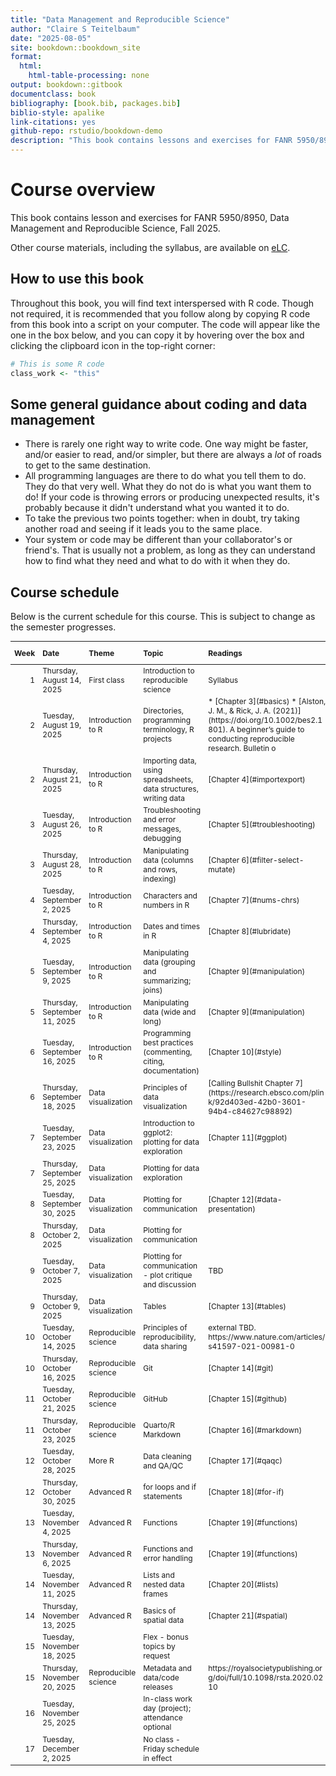 ```yaml
--- 
title: "Data Management and Reproducible Science"
author: "Claire S Teitelbaum"
date: "2025-08-05"
site: bookdown::bookdown_site
format:
  html:
    html-table-processing: none
output: bookdown::gitbook
documentclass: book
bibliography: [book.bib, packages.bib]
biblio-style: apalike
link-citations: yes
github-repo: rstudio/bookdown-demo
description: "This book contains lessons and exercises for FANR 5950/8950, Data Management and Reproducible Science, Fall 2025."
---
```


# Course overview

This book contains lesson and exercises for FANR 5950/8950, Data Management and Reproducible Science, Fall 2025.

Other course materials, including the syllabus, are available on [eLC](https://uga.view.usg.edu/d2l/login).

## How to use this book

Throughout this book, you will find text interspersed with R code. Though not required, it is recommended that you follow along by copying R code from this book into a script on your computer. The code will appear like the one in the box below, and you can copy it by hovering over the box and clicking the clipboard icon in the top-right corner:


``` r
# This is some R code
class_work <- "this"
```




<!-- bookdown::render_book("index.Rmd") -->

## Some general guidance about coding and data management

* There is rarely one right way to write code. One way might be faster, and/or easier to read, and/or simpler, but there are always a *lot* of roads to get to the same destination.
* All programming languages are there to do what you tell them to do. They do that very well. What they do not do is what you want them to do! If your code is throwing errors or producing unexpected results, it's probably because it didn't understand what you wanted it to do. 
* To take the previous two points together: when in doubt, try taking another road and seeing if it leads you to the same place.
* Your system or code may be different than your collaborator's or friend's. That is usually not a problem, as long as they can understand how to find what they need and what to do with it when they do.

## Course schedule

Below is the current schedule for this course. This is subject to change as the semester progresses.

<table class="table table-striped table-hover table-condensed" style="font-size: 12px; margin-left: auto; margin-right: auto;">
 <thead>
  <tr>
   <th style="text-align:right;"> Week </th>
   <th style="text-align:left;"> Date </th>
   <th style="text-align:left;"> Theme </th>
   <th style="text-align:left;"> Topic </th>
   <th style="text-align:left;"> Readings </th>
   <th style="text-align:left;"> In-class </th>
   <th style="text-align:left;"> Assignments due (EOD) </th>
   <th style="text-align:left;"> Other notes </th>
  </tr>
 </thead>
<tbody>
  <tr>
   <td style="text-align:right;"> 1 </td>
   <td style="text-align:left;"> Thursday, August 14, 2025 </td>
   <td style="text-align:left;"> First class </td>
   <td style="text-align:left;"> Introduction to reproducible science </td>
   <td style="text-align:left;max-width: 5cm; "> Syllabus </td>
   <td style="text-align:left;"> * Installing and setting up R
* Exercise 1 </td>
   <td style="text-align:left;"> | </td>
   <td style="text-align:left;"> | </td>
  </tr>
  <tr>
   <td style="text-align:right;"> 2 </td>
   <td style="text-align:left;"> Tuesday, August 19, 2025 </td>
   <td style="text-align:left;"> Introduction to R </td>
   <td style="text-align:left;"> Directories, programming terminology, R projects </td>
   <td style="text-align:left;max-width: 5cm; "> * [Chapter 3](#basics)
* [Alston, J. M., &amp; Rick, J. A. (2021)](https://doi.org/10.1002/bes2.1801). A beginner’s guide to conducting reproducible research. Bulletin o </td>
   <td style="text-align:left;"> the Ecological Society of America, 102(2), 1-14|* D </td>
   <td style="text-align:left;"> scussion: why reproducible science?
* Exercise 1 |Ins </td>
   <td style="text-align:left;"> all software (R and Rstudi </td>
  </tr>
  <tr>
   <td style="text-align:right;"> 2 </td>
   <td style="text-align:left;"> Thursday, August 21, 2025 </td>
   <td style="text-align:left;"> Introduction to R </td>
   <td style="text-align:left;"> Importing data, using spreadsheets, data structures, writing data </td>
   <td style="text-align:left;max-width: 5cm; "> [Chapter 4](#importexport) </td>
   <td style="text-align:left;"> Exercise 2 </td>
   <td style="text-align:left;">  </td>
   <td style="text-align:left;">  </td>
  </tr>
  <tr>
   <td style="text-align:right;"> 3 </td>
   <td style="text-align:left;"> Tuesday, August 26, 2025 </td>
   <td style="text-align:left;"> Introduction to R </td>
   <td style="text-align:left;"> Troubleshooting and error messages, debugging </td>
   <td style="text-align:left;max-width: 5cm; "> [Chapter 5](#troubleshooting) </td>
   <td style="text-align:left;"> Exercise 3 </td>
   <td style="text-align:left;"> Exercises 1 (directories) &amp; 2 (read/write) </td>
   <td style="text-align:left;">  </td>
  </tr>
  <tr>
   <td style="text-align:right;"> 3 </td>
   <td style="text-align:left;"> Thursday, August 28, 2025 </td>
   <td style="text-align:left;"> Introduction to R </td>
   <td style="text-align:left;"> Manipulating data (columns and rows, indexing) </td>
   <td style="text-align:left;max-width: 5cm; "> [Chapter 6](#filter-select-mutate) </td>
   <td style="text-align:left;"> Exercise 4 </td>
   <td style="text-align:left;">  </td>
   <td style="text-align:left;">  </td>
  </tr>
  <tr>
   <td style="text-align:right;"> 4 </td>
   <td style="text-align:left;"> Tuesday, September  2, 2025 </td>
   <td style="text-align:left;"> Introduction to R </td>
   <td style="text-align:left;"> Characters and numbers in R </td>
   <td style="text-align:left;max-width: 5cm; "> [Chapter 7](#nums-chrs) </td>
   <td style="text-align:left;"> Exercise 5 </td>
   <td style="text-align:left;"> Exercises 3 (troubleshooting) &amp; 4 (data manipulation) </td>
   <td style="text-align:left;">  </td>
  </tr>
  <tr>
   <td style="text-align:right;"> 4 </td>
   <td style="text-align:left;"> Thursday, September  4, 2025 </td>
   <td style="text-align:left;"> Introduction to R </td>
   <td style="text-align:left;"> Dates and times in R </td>
   <td style="text-align:left;max-width: 5cm; "> [Chapter 8](#lubridate) </td>
   <td style="text-align:left;"> Exercise 6 </td>
   <td style="text-align:left;">  </td>
   <td style="text-align:left;">  </td>
  </tr>
  <tr>
   <td style="text-align:right;"> 5 </td>
   <td style="text-align:left;"> Tuesday, September  9, 2025 </td>
   <td style="text-align:left;"> Introduction to R </td>
   <td style="text-align:left;"> Manipulating data (grouping and summarizing; joins) </td>
   <td style="text-align:left;max-width: 5cm; "> [Chapter 9](#manipulation) </td>
   <td style="text-align:left;"> Exercise 7 </td>
   <td style="text-align:left;"> Exercises 5 (characters/numbers) &amp; 6 (dates) </td>
   <td style="text-align:left;">  </td>
  </tr>
  <tr>
   <td style="text-align:right;"> 5 </td>
   <td style="text-align:left;"> Thursday, September 11, 2025 </td>
   <td style="text-align:left;"> Introduction to R </td>
   <td style="text-align:left;"> Manipulating data (wide and long) </td>
   <td style="text-align:left;max-width: 5cm; "> [Chapter 9](#manipulation) </td>
   <td style="text-align:left;"> Exercise 7 </td>
   <td style="text-align:left;">  </td>
   <td style="text-align:left;">  </td>
  </tr>
  <tr>
   <td style="text-align:right;"> 6 </td>
   <td style="text-align:left;"> Tuesday, September 16, 2025 </td>
   <td style="text-align:left;"> Introduction to R </td>
   <td style="text-align:left;"> Programming best practices (commenting, citing, documentation) </td>
   <td style="text-align:left;max-width: 5cm; "> [Chapter 10](#style) </td>
   <td style="text-align:left;"> Flex, end-of-unit wrap-up </td>
   <td style="text-align:left;"> Exercise 7 (data manipulation) </td>
   <td style="text-align:left;">  </td>
  </tr>
  <tr>
   <td style="text-align:right;"> 6 </td>
   <td style="text-align:left;"> Thursday, September 18, 2025 </td>
   <td style="text-align:left;"> Data visualization </td>
   <td style="text-align:left;"> Principles of data visualization </td>
   <td style="text-align:left;max-width: 5cm; "> [Calling Bullshit Chapter 7](https://research.ebsco.com/plink/92d403ed-42b0-3601-94b4-c84627c98892) </td>
   <td style="text-align:left;"> Discussion: approaches to data visualization </td>
   <td style="text-align:left;">  </td>
   <td style="text-align:left;">  </td>
  </tr>
  <tr>
   <td style="text-align:right;"> 7 </td>
   <td style="text-align:left;"> Tuesday, September 23, 2025 </td>
   <td style="text-align:left;"> Data visualization </td>
   <td style="text-align:left;"> Introduction to ggplot2: plotting for data exploration </td>
   <td style="text-align:left;max-width: 5cm; "> [Chapter 11](#ggplot) </td>
   <td style="text-align:left;"> Exercise 8 </td>
   <td style="text-align:left;">  </td>
   <td style="text-align:left;">  </td>
  </tr>
  <tr>
   <td style="text-align:right;"> 7 </td>
   <td style="text-align:left;"> Thursday, September 25, 2025 </td>
   <td style="text-align:left;"> Data visualization </td>
   <td style="text-align:left;"> Plotting for data exploration </td>
   <td style="text-align:left;max-width: 5cm; ">  </td>
   <td style="text-align:left;"> Exercise 8 </td>
   <td style="text-align:left;">  </td>
   <td style="text-align:left;">  </td>
  </tr>
  <tr>
   <td style="text-align:right;"> 8 </td>
   <td style="text-align:left;"> Tuesday, September 30, 2025 </td>
   <td style="text-align:left;"> Data visualization </td>
   <td style="text-align:left;"> Plotting for communication </td>
   <td style="text-align:left;max-width: 5cm; "> [Chapter 12](#data-presentation) </td>
   <td style="text-align:left;"> Exercise 9 </td>
   <td style="text-align:left;"> Exercise 8 (data exploration) </td>
   <td style="text-align:left;">  </td>
  </tr>
  <tr>
   <td style="text-align:right;"> 8 </td>
   <td style="text-align:left;"> Thursday, October  2, 2025 </td>
   <td style="text-align:left;"> Data visualization </td>
   <td style="text-align:left;"> Plotting for communication </td>
   <td style="text-align:left;max-width: 5cm; ">  </td>
   <td style="text-align:left;"> Exercise 9 </td>
   <td style="text-align:left;">  </td>
   <td style="text-align:left;">  </td>
  </tr>
  <tr>
   <td style="text-align:right;"> 9 </td>
   <td style="text-align:left;"> Tuesday, October  7, 2025 </td>
   <td style="text-align:left;"> Data visualization </td>
   <td style="text-align:left;"> Plotting for communication - plot critique and discussion </td>
   <td style="text-align:left;max-width: 5cm; "> TBD </td>
   <td style="text-align:left;"> Discussion: good graphics </td>
   <td style="text-align:left;"> Exercise 9 (data visualization) </td>
   <td style="text-align:left;">  </td>
  </tr>
  <tr>
   <td style="text-align:right;"> 9 </td>
   <td style="text-align:left;"> Thursday, October  9, 2025 </td>
   <td style="text-align:left;"> Data visualization </td>
   <td style="text-align:left;"> Tables </td>
   <td style="text-align:left;max-width: 5cm; "> [Chapter 13](#tables) </td>
   <td style="text-align:left;"> Exercise 10 </td>
   <td style="text-align:left;">  </td>
   <td style="text-align:left;">  </td>
  </tr>
  <tr>
   <td style="text-align:right;"> 10 </td>
   <td style="text-align:left;"> Tuesday, October 14, 2025 </td>
   <td style="text-align:left;"> Reproducible science </td>
   <td style="text-align:left;"> Principles of reproducibility, data sharing </td>
   <td style="text-align:left;max-width: 5cm; "> external TBD. https://www.nature.com/articles/s41597-021-00981-0 </td>
   <td style="text-align:left;"> Discussion: data sharing </td>
   <td style="text-align:left;"> Exercise 10 (tables) </td>
   <td style="text-align:left;">  </td>
  </tr>
  <tr>
   <td style="text-align:right;"> 10 </td>
   <td style="text-align:left;"> Thursday, October 16, 2025 </td>
   <td style="text-align:left;"> Reproducible science </td>
   <td style="text-align:left;"> Git </td>
   <td style="text-align:left;max-width: 5cm; "> [Chapter 14](#git) </td>
   <td style="text-align:left;"> Git practice &amp; troubleshooting </td>
   <td style="text-align:left;">  </td>
   <td style="text-align:left;">  </td>
  </tr>
  <tr>
   <td style="text-align:right;"> 11 </td>
   <td style="text-align:left;"> Tuesday, October 21, 2025 </td>
   <td style="text-align:left;"> Reproducible science </td>
   <td style="text-align:left;"> GitHub </td>
   <td style="text-align:left;max-width: 5cm; "> [Chapter 15](#github) </td>
   <td style="text-align:left;"> GitHub practice &amp; troubleshooting </td>
   <td style="text-align:left;">  </td>
   <td style="text-align:left;">  </td>
  </tr>
  <tr>
   <td style="text-align:right;"> 11 </td>
   <td style="text-align:left;"> Thursday, October 23, 2025 </td>
   <td style="text-align:left;"> Reproducible science </td>
   <td style="text-align:left;"> Quarto/R Markdown </td>
   <td style="text-align:left;max-width: 5cm; "> [Chapter 16](#markdown) </td>
   <td style="text-align:left;"> Exercise 11 </td>
   <td style="text-align:left;">  </td>
   <td style="text-align:left;">  </td>
  </tr>
  <tr>
   <td style="text-align:right;"> 12 </td>
   <td style="text-align:left;"> Tuesday, October 28, 2025 </td>
   <td style="text-align:left;"> More R </td>
   <td style="text-align:left;"> Data cleaning and QA/QC </td>
   <td style="text-align:left;max-width: 5cm; "> [Chapter 17](#qaqc) </td>
   <td style="text-align:left;"> Exercise 12 </td>
   <td style="text-align:left;"> Exercise 11 (Markdown) </td>
   <td style="text-align:left;">  </td>
  </tr>
  <tr>
   <td style="text-align:right;"> 12 </td>
   <td style="text-align:left;"> Thursday, October 30, 2025 </td>
   <td style="text-align:left;"> Advanced R </td>
   <td style="text-align:left;"> for loops and if statements </td>
   <td style="text-align:left;max-width: 5cm; "> [Chapter 18](#for-if) </td>
   <td style="text-align:left;"> Exercise 13 </td>
   <td style="text-align:left;">  </td>
   <td style="text-align:left;">  </td>
  </tr>
  <tr>
   <td style="text-align:right;"> 13 </td>
   <td style="text-align:left;"> Tuesday, November  4, 2025 </td>
   <td style="text-align:left;"> Advanced R </td>
   <td style="text-align:left;"> Functions </td>
   <td style="text-align:left;max-width: 5cm; "> [Chapter 19](#functions) </td>
   <td style="text-align:left;"> Exercise 14 </td>
   <td style="text-align:left;"> Exercise 12 (data cleaning) &amp; 13 (for/if) </td>
   <td style="text-align:left;">  </td>
  </tr>
  <tr>
   <td style="text-align:right;"> 13 </td>
   <td style="text-align:left;"> Thursday, November  6, 2025 </td>
   <td style="text-align:left;"> Advanced R </td>
   <td style="text-align:left;"> Functions and error handling </td>
   <td style="text-align:left;max-width: 5cm; "> [Chapter 19](#functions) </td>
   <td style="text-align:left;"> Exercise 14 </td>
   <td style="text-align:left;">  </td>
   <td style="text-align:left;">  </td>
  </tr>
  <tr>
   <td style="text-align:right;"> 14 </td>
   <td style="text-align:left;"> Tuesday, November 11, 2025 </td>
   <td style="text-align:left;"> Advanced R </td>
   <td style="text-align:left;"> Lists and nested data frames </td>
   <td style="text-align:left;max-width: 5cm; "> [Chapter 20](#lists) </td>
   <td style="text-align:left;"> Exercise 15 </td>
   <td style="text-align:left;"> Exercise 14 (Functions) </td>
   <td style="text-align:left;"> Withdrawal deadline 11/12 </td>
  </tr>
  <tr>
   <td style="text-align:right;"> 14 </td>
   <td style="text-align:left;"> Thursday, November 13, 2025 </td>
   <td style="text-align:left;"> Advanced R </td>
   <td style="text-align:left;"> Basics of spatial data </td>
   <td style="text-align:left;max-width: 5cm; "> [Chapter 21](#spatial) </td>
   <td style="text-align:left;"> Exercise 16 </td>
   <td style="text-align:left;">  </td>
   <td style="text-align:left;">  </td>
  </tr>
  <tr>
   <td style="text-align:right;"> 15 </td>
   <td style="text-align:left;"> Tuesday, November 18, 2025 </td>
   <td style="text-align:left;">  </td>
   <td style="text-align:left;"> Flex - bonus topics by request </td>
   <td style="text-align:left;max-width: 5cm; ">  </td>
   <td style="text-align:left;">  </td>
   <td style="text-align:left;"> Exercise 15 (lists) &amp; 16 (spatial data) </td>
   <td style="text-align:left;">  </td>
  </tr>
  <tr>
   <td style="text-align:right;"> 15 </td>
   <td style="text-align:left;"> Thursday, November 20, 2025 </td>
   <td style="text-align:left;"> Reproducible science </td>
   <td style="text-align:left;"> Metadata and data/code releases </td>
   <td style="text-align:left;max-width: 5cm; "> https://royalsocietypublishing.org/doi/full/10.1098/rsta.2020.0210 </td>
   <td style="text-align:left;">  </td>
   <td style="text-align:left;">  </td>
   <td style="text-align:left;">  </td>
  </tr>
  <tr>
   <td style="text-align:right;"> 16 </td>
   <td style="text-align:left;"> Tuesday, November 25, 2025 </td>
   <td style="text-align:left;">  </td>
   <td style="text-align:left;"> In-class work day (project); attendance optional </td>
   <td style="text-align:left;max-width: 5cm; ">  </td>
   <td style="text-align:left;"> Project work </td>
   <td style="text-align:left;">  </td>
   <td style="text-align:left;"> Last day of class </td>
  </tr>
  <tr>
   <td style="text-align:right;"> 17 </td>
   <td style="text-align:left;"> Tuesday, December  2, 2025 </td>
   <td style="text-align:left;">  </td>
   <td style="text-align:left;"> No class - Friday schedule in effect </td>
   <td style="text-align:left;max-width: 5cm; ">  </td>
   <td style="text-align:left;">  </td>
   <td style="text-align:left;"> Final project </td>
   <td style="text-align:left;">  </td>
  </tr>
</tbody>
</table>
